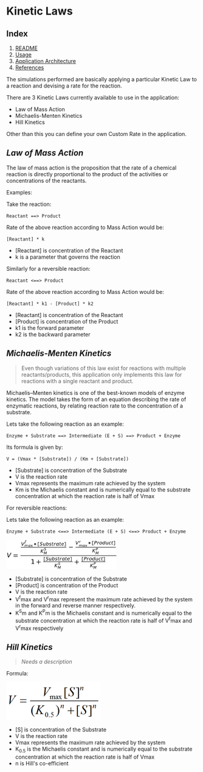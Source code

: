 # Kinetic Laws

## Index

1. [README](../README.md)
2. [Usage](usage.md)
3. [Application Architecture](architecture.md)
4. [References](references.md)

The simulations performed are basically applying a particular Kinetic Law to a reaction and devising a rate for the reaction.

There are 3 Kinetic Laws currently available to use in the application:

- Law of Mass Action
- Michaelis-Menten Kinetics
- Hill Kinetics

Other than this you can define your own Custom Rate in the application.

## _Law of Mass Action_

The law of mass action is the proposition that the rate of a chemical reaction is directly proportional to the product of the activities or concentrations of the reactants.

Examples:

Take the reaction:

```
Reactant ==> Product
```

Rate of the above reaction according to Mass Action would be:

```
[Reactant] * k
```

- [Reactant] is concentration of the Reactant
- k is a parameter that governs the reaction

Similarly for a reversible reaction:

```
Reactant <==> Product
```

Rate of the above reaction according to Mass Action would be:

```
[Reactant] * k1 - [Product] * k2
```

- [Reactant] is concentration of the Reactant
- [Product] is concentration of the Product
- k1 is the forward parameter
- k2 is the backward parameter

## _Michaelis-Menten Kinetics_

> Even though variations of this law exist for reactions with multiple reactants/products, this application only implements this law for reactions with a single reactant and product.

Michaelis–Menten kinetics is one of the best-known models of enzyme kinetics. The model takes the form of an equation describing the rate of enzymatic reactions, by relating reaction rate to the concentration of a substrate.

Lets take the following reaction as an example:

```
Enzyme + Substrate ==> Intermediate (E + S) ==> Product + Enzyme
```

Its formula is given by:

```
V = (Vmax * [Substrate]) / (Km + [Substrate])
```

- [Substrate] is concentration of the Substrate
- V is the reaction rate
- Vmax represents the maximum rate achieved by the system
- Km is the Michaelis constant and is numerically equal to the substrate concentration at which the reaction rate is half of Vmax

For reversible reactions:

Lets take the following reaction as an example:

```
Enzyme + Substrate <==> Intermediate (E + S) <==> Product + Enzyme
```

![Michaelis-Menten Reversible Formula](assets/michaelis-menten-reversible.png)

- [Substrate] is concentration of the Substrate
- [Product] is concentration of the Product
- V is the reaction rate
- V<sup>f</sup>max and V<sup>r</sup>max represent the maximum rate achieved by the system in the forward and reverse manner respectively.
- K<sup>S</sup>m and K<sup>P</sup>m is the Michaelis constant and is numerically equal to the substrate concentration at which the reaction rate is half of V<sup>f</sup>max and V<sup>r</sup>max respectively

## _Hill Kinetics_

> _Needs a description_

Formula:

![Hill Equation](assets/hill_equation.jpg)

- [S] is concentration of the Substrate
- V is the reaction rate
- Vmax represents the maximum rate achieved by the system
- K<sub>0.5</sub> is the Michaelis constant and is numerically equal to the substrate concentration at which the reaction rate is half of Vmax
- n is Hill's co-efficient

